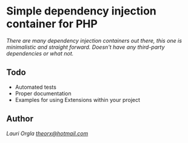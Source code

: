 # Simple dependency injection container for PHP
*There are many dependency injection containers out there, this one is minimalistic and straight forward. Doesn't have any third-party dependencies or what not.*


## Todo
* Automated tests
* Proper documentation
* Examples for using Extensions within your project

## Author
*Lauri Orgla <theorx@hotmail.com>*